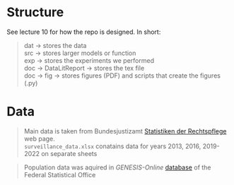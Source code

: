 # Structure
See lecture 10 for how the repo is designed. In short:

>dat -> stores the data\
src -> stores larger models or function\
exp -> stores the experiments we performed\
doc -> DataLitReport -> stores the tex file\
doc -> fig -> stores figures (PDF) and scripts that create the figures (.py)

# Data
> Main data is taken from Bundesjustizamt [Statistiken der Rechtspflege](https://www.bundesjustizamt.de/DE/Service/Justizstatistiken/Justizstatistiken_node.html#AnkerDokument44152) web page.\
`surveillance_data.xlsx` conatains data for years 2013, 2016, 2019-2022 on separate sheets

> Population data was aquired in *GENESIS-Online* [database](https://www-genesis.destatis.de/genesis//online?operation=table&code=12411-0010&bypass=true&levelindex=0&levelid=1705062410665#abreadcrumb) of the Federal Statistical Office 
